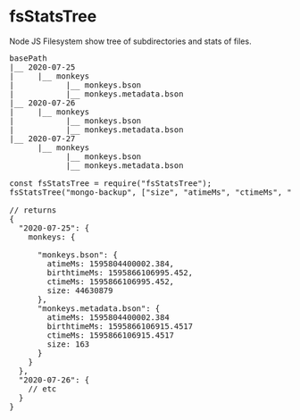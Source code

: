 # fsStatsTree
Node JS Filesystem show tree of subdirectories and stats of files.

<pre>
basePath
|__ 2020-07-25
|     |__ monkeys
|           |__ monkeys.bson
|           |__ monkeys.metadata.bson
|__ 2020-07-26
|     |__ monkeys
|           |__ monkeys.bson
|           |__ monkeys.metadata.bson
|__ 2020-07-27
      |__ monkeys
            |__ monkeys.bson
            |__ monkeys.metadata.bson

const fsStatsTree = require("fsStatsTree");
fsStatsTree("mongo-backup", ["size", "atimeMs", "ctimeMs", "birthtimeMs"]).then(tree => console.log(tree));

// returns
{
  "2020-07-25": {
    monkeys: {<br>
      "monkeys.bson": {
        atimeMs: 1595804400002.384,
        birthtimeMs: 1595866106995.452,
        ctimeMs: 1595866106995.452,
        size: 44630879
      },
      "monkeys.metadata.bson": {
        atimeMs: 1595804400002.384
        birthtimeMs: 1595866106915.4517
        ctimeMs: 1595866106915.4517
        size: 163
      }
    }
  },
  "2020-07-26": {
    // etc
  }
}
</pre>
